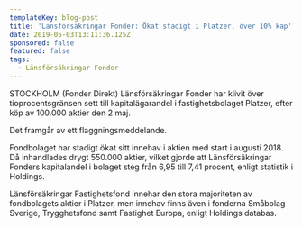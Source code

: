 ```yaml
---
templateKey: blog-post
title: 'Länsförsäkringar Fonder: Ökat stadigt i Platzer, över 10% kap'
date: 2019-05-03T13:11:36.125Z
sponsored: false
featured: false
tags:
  - Länsförsäkringar Fonder
---
```

STOCKHOLM (Fonder Direkt) Länsförsäkringar Fonder har klivit över tioprocentsgränsen sett till kapitalägarandel i fastighetsbolaget Platzer, efter köp av 100.000 aktier den 2 maj.



Det framgår av ett flaggningsmeddelande.



Fondbolaget har stadigt ökat sitt innehav i aktien med start i augusti 2018. Då inhandlades drygt 550.000 aktier, vilket gjorde att Länsförsäkringar Fonders kapitalandel i bolaget steg från 6,95 till 7,41 procent, enligt statistik i Holdings.



Länsförsäkringar Fastighetsfond innehar den stora majoriteten av fondbolagets aktier i Platzer, men innehav finns även i fonderna Småbolag Sverige, Trygghetsfond samt Fastighet Europa, enligt Holdings databas.
